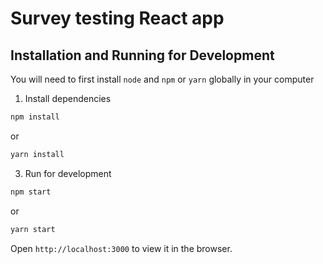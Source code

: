 # Survey testing React app
  
## Installation and Running for Development

You will need to first install `node` and `npm` or `yarn` globally in your computer

1.  Install dependencies
```sh
npm install
```
or
```sh
yarn install
```
3.  Run for development
```sh
npm start
```
or
```sh
yarn start
```

Open `http://localhost:3000` to view it in the browser.